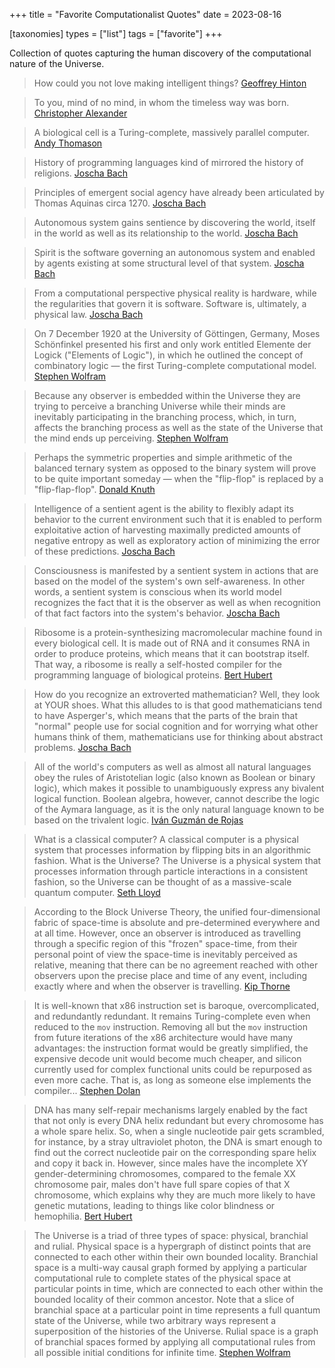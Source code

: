 +++
title = "Favorite Computationalist Quotes"
date = 2023-08-16

[taxonomies]
types = ["list"]
tags = ["favorite"]
+++

Collection of quotes capturing the human discovery of the computational nature of the Universe.

<!-- more -->

> How could you not love making intelligent things? [Geoffrey Hinton](https://youtu.be/CC2W3KhaBsM?t=1149)

> To you, mind of no mind, in whom the timeless way was born. [Christopher Alexander](https://en.wikipedia.org/wiki/The_Timeless_Way_of_Building)

> A biological cell is a Turing-complete, massively parallel computer. [Andy Thomason](https://www.youtube.com/watch?v=Abbl8a-E-_Q)

> History of programming languages kind of mirrored the history of religions. [Joscha Bach](https://youtu.be/WRdJCFEqFTU?t=2871)

> Principles of emergent social agency have already been articulated by Thomas Aquinas circa 1270. [Joscha Bach](https://youtu.be/uc112kET-i0?t=3643)

> Autonomous system gains sentience by discovering the world, itself in the world as well as its relationship to the world. [Joscha Bach](https://youtu.be/uc112kET-i0?t=146)

> Spirit is the software governing an autonomous system and enabled by agents existing at some structural level of that system. [Joscha Bach](https://youtu.be/uc112kET-i0?t=122)

> From a computational perspective physical reality is hardware, while the regularities that govern it is software. Software is, ultimately, a physical law. [Joscha Bach](https://youtu.be/6XELkMF0CUw?t=467)

> On 7 December 1920 at the University of Göttingen, Germany, Moses Schönfinkel presented his first and only work entitled Elemente der Logick ("Elements of Logic"), in which he outlined the concept of combinatory logic — the first Turing-complete computational model. [Stephen Wolfram](https://writings.stephenwolfram.com/2020/12/where-did-combinators-come-from-hunting-the-story-of-moses-schonfinkel/)

> Because any observer is embedded within the Universe they are trying to perceive a branching Universe while their minds are inevitably participating in the branching process, which, in turn, affects the branching process as well as the state of the Universe that the mind ends up perceiving. [Stephen Wolfram](https://youtu.be/O_5e_WSNedE?t=1099)

> Perhaps the symmetric properties and simple arithmetic of the balanced ternary system as opposed to the binary system will prove to be quite important someday — when the "flip-flop" is replaced by a "flip-flap-flop". [Donald Knuth](https://en.wikipedia.org/wiki/The_Art_of_Computer_Programming)

> Intelligence of a sentient agent is the ability to flexibly adapt its behavior to the current environment such that it is enabled to perform exploitative action of harvesting maximally predicted amounts of negative entropy as well as exploratory action of minimizing the error of these predictions. [Joscha Bach](https://youtu.be/uc112kET-i0)

> Consciousness is manifested by a sentient system in actions that are based on the model of the system's own self-awareness. In other words, a sentient system is conscious when its world model recognizes the fact that it is the observer as well as when recognition of that fact factors into the system's behavior. [Joscha Bach](https://youtu.be/6XELkMF0CUw?t=1041)

> Ribosome is a protein-synthesizing macromolecular machine found in every biological cell. It is made out of RNA and it consumes RNA in order to produce proteins, which means that it can bootstrap itself. That way, a ribosome is really a self-hosted compiler for the programming language of biological proteins. [Bert Hubert](https://youtu.be/EcGM_cNzQmE?t=1711)

> How do you recognize an extroverted mathematician? Well, they look at YOUR shoes. What this alludes to is that good mathematicians tend to have Asperger's, which means that the parts of the brain that "normal" people use for social cognition and for worrying what other humans think of them, mathematicians use for thinking about abstract problems. [Joscha Bach](https://youtu.be/JcYNhOgQ29I?t=3049)

> All of the world's computers as well as almost all natural languages obey the rules of Aristotelian logic (also known as Boolean or binary logic), which makes it possible to unambiguously express any bivalent logical function. Boolean algebra, however, cannot describe the logic of the Aymara language, as it is the only natural language known to be based on the trivalent logic. [Iván Guzmán de Rojas](https://aymara.org/biblio/html/igr/igr.html)

> What is a classical computer? A classical computer is a physical system that processes information by flipping bits in an algorithmic fashion. What is the Universe? The Universe is a physical system that processes information through particle interactions in a consistent fashion, so the Universe can be thought of as a massive-scale quantum computer. [Seth Lloyd](https://youtu.be/a35bKt1nuBo?t=263)

> According to the Block Universe Theory, the unified four-dimensional fabric of space-time is absolute and pre-determined everywhere and at all time. However, once an observer is introduced as travelling through a specific region of this "frozen" space-time, from their personal point of view the space-time is inevitably perceived as relative, meaning that there can be no agreement reached with other observers upon the precise place and time of any event, including exactly where and when the observer is travelling. [Kip Thorne](https://youtu.be/mvdlN4H4T54?t=490)

> It is well-known that x86 instruction set is baroque, overcomplicated, and redundantly redundant. It remains Turing-complete even when reduced to the `mov` instruction. Removing all but the `mov` instruction from future iterations of the x86 architecture would have many advantages: the instruction format would be greatly simplified, the expensive decode unit would become much cheaper, and silicon currently used for complex functional units could be repurposed as even more cache. That is, as long as someone else implements the compiler... [Stephen Dolan](https://drwho.virtadpt.net/files/mov.pdf)

> DNA has many self-repair mechanisms largely enabled by the fact that not only is every DNA helix redundant but every chromosome has a whole spare helix. So, when a single nucleotide pair gets scrambled, for instance, by a stray ultraviolet photon, the DNA is smart enough to find out the correct nucleotide pair on the corresponding spare helix and copy it back in. However, since males have the incomplete XY gender-determining chromosomes, compared to the female XX chromosome pair, males don't have full spare copies of that X chromosome, which explains why they are much more likely to have genetic mutations, leading to things like color blindness or hemophilia. [Bert Hubert](https://youtu.be/EcGM_cNzQmE?t=748)

> The Universe is a triad of three types of space: physical, branchial and rulial. Physical space is a hypergraph of distinct points that are connected to each other within their own bounded locality. Branchial space is a multi-way causal graph formed by applying a particular computational rule to complete states of the physical space at particular points in time, which are connected to each other within the bounded locality of their common ancestor. Note that a slice of branchial space at a particular point in time represents a full quantum state of the Universe, while two arbitrary ways represent a superposition of the histories of the Universe. Rulial space is a graph of branchial spaces formed by applying all computational rules from all possible initial conditions for infinite time. [Stephen Wolfram](https://youtu.be/O_5e_WSNedE?t=750)
